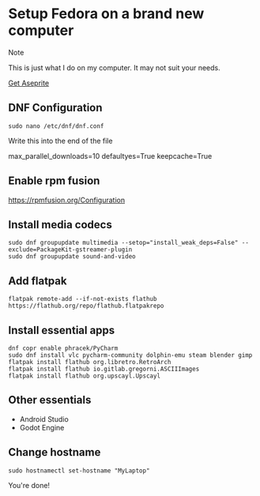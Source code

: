 # Setup Fedora on a brand new computer


> [!NOTE]
> This is just what I do on my computer. It may not suit your needs.


[Get Aseprite](https://github.com/mak448a/compile-aseprite-linux)

## DNF Configuration
```shell
sudo nano /etc/dnf/dnf.conf
```
Write this into the end of the file

max_parallel_downloads=10
defaultyes=True
keepcache=True

## Enable rpm fusion
https://rpmfusion.org/Configuration

## Install media codecs
```shell
sudo dnf groupupdate multimedia --setop="install_weak_deps=False" --exclude=PackageKit-gstreamer-plugin
sudo dnf groupupdate sound-and-video
```

## Add flatpak
```shell
flatpak remote-add --if-not-exists flathub https://flathub.org/repo/flathub.flatpakrepo
```

## Install essential apps
```shell
dnf copr enable phracek/PyCharm
sudo dnf install vlc pycharm-community dolphin-emu steam blender gimp
flatpak install flathub org.libretro.RetroArch
flatpak install flathub io.gitlab.gregorni.ASCIIImages
flatpak install flathub org.upscayl.Upscayl
```

## Other essentials
- Android Studio
- Godot Engine


## Change hostname
```shell
sudo hostnamectl set-hostname "MyLaptop"
```

You're done!
